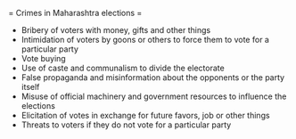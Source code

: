 = Crimes in Maharashtra elections =

* Bribery of voters with money, gifts and other things
* Intimidation of voters by goons or others to force them to vote for a particular party
* Vote buying
* Use of caste and communalism to divide the electorate
* False propaganda and misinformation about the opponents or the party itself
* Misuse of official machinery and government resources to influence the elections
* Elicitation of votes in exchange for future favors, job or other things
* Threats to voters if they do not vote for a particular party